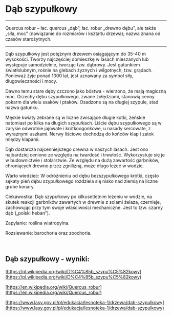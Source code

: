 # Dąb szypułkowy

---
Quercus robur – łac. quercus „dąb”; łac. robur „drewno dębu”, ale także „siła, moc” (nawiązanie do rozmiarów i kształtu drzewa); nazwa znana od czasów starożytnych.

---
Dąb szypułkowy jest potężnym drzewem osiągającym do 35-40 m wysokości. Tworzy najczęściej domieszkę w lasach mieszanych lub występuje samodzielnie, tworząc tzw. dąbrowy. Jest gatunkiem światłolubnym, rośnie na glebach żyznych i wilgotnych, tzw. grądach. Ponieważ żyje ponad 1000 lat, jest uznawany za symbol siły, długowieczności i mocy.

Dawno temu stare dęby czczono jako bóstwa - wierzono, że mają magiczną moc. Orzechy dębu szypułkowego, zwane żołędziami, stanowią cenny pokarm dla wielu ssaków i ptaków. Osadzone są na długiej szypule, stad nazwa gatunku.

Męskie kwiaty zebrane są w liczne zwisające długie kotki, żeńskie natomiast po kilka na długich szypułkach. Liście dębu szypułkowego są w zarysie odwrotnie jajowate i krótkoogonkowe, u nasady sercowate, z wyraźnymi uszkami. Nerwy liściowe dochodzą do końców klap i zatok między klapami.

Dąb dostarcza najcenniejszego drewna w naszych lasach. Jest ono najbardziej cenione ze względu na twardość i trwałość. Wykorzystuje się je w budownictwie i stolarstwie. Ze względu na dużą zawartość garbników, chroniących drewno przez zgnilizną, może długo leżeć w wodzie.

Warto wiedzieć: W odróżnieniu od dębu bezszypułkowego krótki, często sękaty pień dębu szypułkowego rozdziela się nisko nad ziemią na liczne grube konary.

Ciekawostka: Dąb szypułkowy po kilkusetletnim leżeniu w wodzie, na skutek reakcji garbników zawartych w drewnie z solami żelaza, czernieje, zachowując przy tym swoje właściwości mechaniczne. Jest to tzw. czarny dąb („polski heban”).

Zapylanie: roślina wiatropylna.

Rozsiewanie: barochoria oraz zoochoria.

 

## Dąb szypułkowy - wyniki:
[https://pl.wikipedia.org/wiki/D%C4%85b_szypu%C5%82kowy](https://pl.wikipedia.org/wiki/D%C4%85b_szypu%C5%82kowy)

[https://en.wikipedia.org/wiki/Quercus_robur](https://en.wikipedia.org/wiki/Quercus_robur)

[https://www.lasy.gov.pl/pl/edukacja/lesnoteka-1/drzewa/dab-szypulkowy](https://www.lasy.gov.pl/pl/edukacja/lesnoteka-1/drzewa/dab-szypulkowy)


